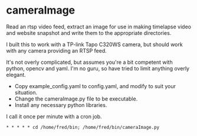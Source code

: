 # cameraImage
Read an rtsp video feed, extract an image for use in making timelapse video and website snapshot and write them to the appropriate directories.

I built this to work with a TP-link Tapo C320WS camera, but should work with any camera providing an RTSP feed.

It's not overly complicated, but assumes you're a bit competent with python, opencv and yaml. I'm no guru, so have tried to limit anything overly elegant.

* Copy example_config.yaml to config.yaml, and modify to suit your situation.
* Change the cameraImage.py file to be executable.
* Install any necessary python libraries.

I call it once per minute with a cron job.

`* * * * * cd /home/fred/bin; /home/fred/bin/cameraImage.py`

